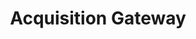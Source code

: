 ---
highlight: "false" 
title: "Acquisition Gateway"
description: "A platform for information sharing about Government-wide Acquisition programs, policies, initiatives and tools.A workspace for acquisition professionals and federal buyers to connect with information and resources to improve acquisition governmentwide."
url-link: "https://www.acquisitiongateway.gov/"
type: "HTML"
gov-only: "false"
is-external: "true"
publication-date: "July 01, 2023"
reading-time: "60"
resource-type: "guidance"
filter: "acquisition-best-practices"
audience: "contracts-acquisitions"
branded-offerings: "acquisition-policy-it-category"
---